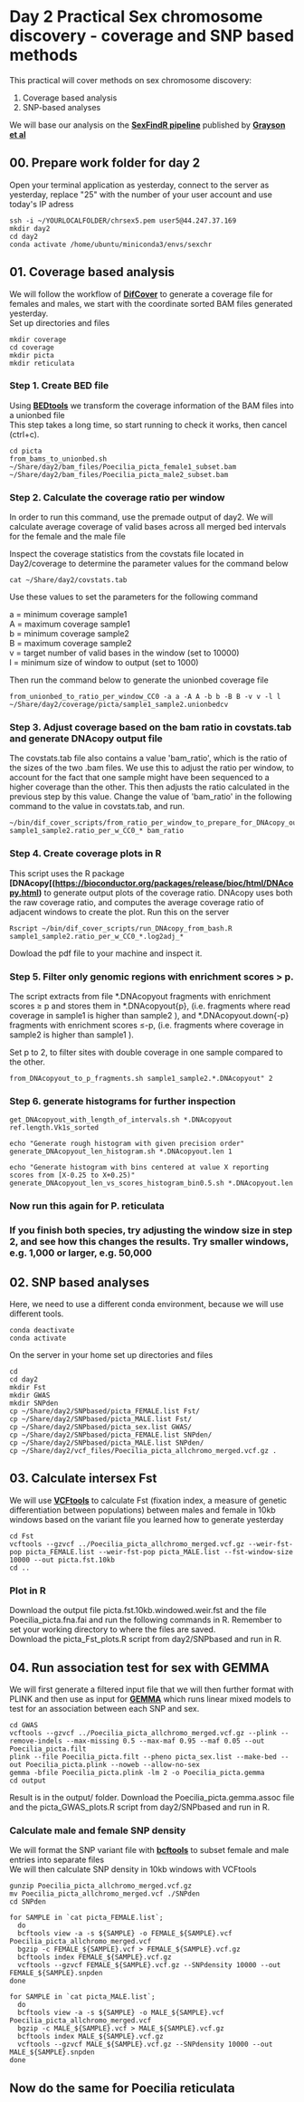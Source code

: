 # Day 2 Practical Sex chromosome discovery - coverage and SNP based methods

This practical will cover methods on sex chromosome discovery:

1. Coverage based analysis
2. SNP-based analyses
    
We will base our analysis on the **[SexFindR pipeline](https://sexfindr.readthedocs.io/en/latest/#)** published by **[Grayson et al](https://doi.org/10.1101/2022.02.21.481346)**


## 00. Prepare work folder for day 2
Open your terminal application as yesterday, connect to the server as yesterday, replace "25" with the number of your user account and use today's IP adress

```
ssh -i ~/YOURLOCALFOLDER/chrsex5.pem user5@44.247.37.169
mkdir day2
cd day2
conda activate /home/ubuntu/miniconda3/envs/sexchr
```

## 01. Coverage based analysis
We will follow the workflow of **[DifCover](https://github.com/timnat/DifCover)** to generate a coverage file for females and males, we start with the coordinate sorted BAM files generated yesterday.       
Set up directories and files

```
mkdir coverage
cd coverage
mkdir picta
mkdir reticulata
```

### Step 1. Create BED file

Using **[BEDtools](https://bedtools.readthedocs.io/en/latest/)** we transform the coverage information of the BAM files into a unionbed file   
This step takes a long time, so start running to check it works, then cancel (ctrl+c).

```
cd picta
from_bams_to_unionbed.sh ~/Share/day2/bam_files/Poecilia_picta_female1_subset.bam ~/Share/day2/bam_files/Poecilia_picta_male2_subset.bam
```

### Step 2. Calculate the coverage ratio per window

In order to run this command, use the premade output of day2.
We will calculate average coverage of valid bases across all merged bed intervals for the female and the male file

Inspect the coverage statistics from the covstats file located in Day2/coverage to determine the parameter values for the command below   

```
cat ~/Share/day2/covstats.tab
```

Use these values to set the parameters for the following command

a = minimum coverage sample1  
A = maximum coverage sample1  
b = minimum coverage sample2  
B = maximum coverage sample2  
v = target number of valid bases in the window (set to 10000)  
l = minimum size of window to output (set to 1000)   

Then run the command below to generate the unionbed coverage file

```
from_unionbed_to_ratio_per_window_CC0 -a a -A A -b b -B B -v v -l l ~/Share/day2/coverage/picta/sample1_sample2.unionbedcv
```

### Step 3. Adjust coverage based on the bam ratio in covstats.tab and generate DNAcopy output file
The covstats.tab file also contains a value 'bam_ratio', which is the ratio of the sizes of the two .bam files. We use this to adjust the ratio per window, to account for the fact that one sample might have been sequenced to a higher coverage than the other. This then adjusts the ratio calculated in the previous step by this value. Change the value of 'bam_ratio' in the following command to the value in covstats.tab, and run.  

```
~/bin/dif_cover_scripts/from_ratio_per_window_to_prepare_for_DNAcopy_output.sh sample1_sample2.ratio_per_w_CC0_* bam_ratio
```

### Step 4. Create coverage plots in R

This script uses the R package **[DNAcopy[(https://bioconductor.org/packages/release/bioc/html/DNAcopy.html)** to generate output plots of the coverage ratio. DNAcopy uses both the raw coverage ratio, and computes the average coverage ratio of adjacent windows to create the plot. Run this on the server
```
Rscript ~/bin/dif_cover_scripts/run_DNAcopy_from_bash.R sample1_sample2.ratio_per_w_CC0_*.log2adj_*
```
Dowload the pdf file to your machine and inspect it.

### Step 5. Filter only genomic regions with enrichment scores > p.

The script extracts from file *.DNAcopyout fragments with enrichment scores ≥ p and stores them in *.DNAcopyout{p}, (i.e. fragments where read coverage in sample1 is higher than sample2 ), and *.DNAcopyout.down{-p} fragments with enrichment scores ≤-p, (i.e. fragments where coverage in sample2 is higher than sample1 ).

Set p to 2, to filter sites with double coverage in one sample compared to the other.

```
from_DNAcopyout_to_p_fragments.sh sample1_sample2.*.DNAcopyout" 2
```

### Step 6. generate histograms for further inspection

```
get_DNAcopyout_with_length_of_intervals.sh *.DNAcopyout ref.length.Vk1s_sorted

echo "Generate rough histogram with given precision order"
generate_DNAcopyout_len_histogram.sh *.DNAcopyout.len 1

echo "Generate histogram with bins centered at value X reporting scores from [X-0.25 to X+0.25)"
generate_DNAcopyout_len_vs_scores_histogram_bin0.5.sh *.DNAcopyout.len
```

### Now run this again for P. reticulata  
### If you finish both species, try adjusting the window size in step 2, and see how this changes the results. Try smaller windows, e.g. 1,000 or larger, e.g. 50,000


   
## 02. SNP based analyses

Here, we need to use a different conda environment, because we will use different tools.

```
conda deactivate
conda activate 
```

On the server in your home set up directories and files

```
cd 
cd day2
mkdir Fst
mkdir GWAS
mkdir SNPden
cp ~/Share/day2/SNPbased/picta_FEMALE.list Fst/
cp ~/Share/day2/SNPbased/picta_MALE.list Fst/
cp ~/Share/day2/SNPbased/picta_sex.list GWAS/
cp ~/Share/day2/SNPbased/picta_FEMALE.list SNPden/
cp ~/Share/day2/SNPbased/picta_MALE.list SNPden/
cp ~/Share/day2/vcf_files/Poecilia_picta_allchromo_merged.vcf.gz .
```

## 03. Calculate intersex Fst 
We will use **[VCFtools](https://vcftools.github.io)** to calculate Fst (fixation index, a measure of genetic differentiation between populations) between males and female in 10kb windows based on the variant file you learned how to generate yesterday   

```
cd Fst
vcftools --gzvcf ../Poecilia_picta_allchromo_merged.vcf.gz --weir-fst-pop picta_FEMALE.list --weir-fst-pop picta_MALE.list --fst-window-size 10000 --out picta.fst.10kb
cd ..
```

### Plot in R  
Download the output file picta.fst.10kb.windowed.weir.fst and the file Poecilia_picta.fna.fai and run the following commands in R. Remember to set your working directory to where the files are saved.  
Download the picta_Fst_plots.R script from day2/SNPbased and run in R.

## 04. Run association test for sex with GEMMA   

We will first generate a filtered input file that we will then further format with PLINK and then use as input for **[GEMMA](https://github.com/genetics-statistics/GEMMA)** which runs linear mixed models to test for an association between each SNP and sex.   

```
cd GWAS
vcftools --gzvcf ../Poecilia_picta_allchromo_merged.vcf.gz --plink --remove-indels --max-missing 0.5 --max-maf 0.95 --maf 0.05 --out Poecilia_picta.filt
plink --file Poecilia_picta.filt --pheno picta_sex.list --make-bed --out Poecilia_picta.plink --noweb --allow-no-sex
gemma -bfile Poecilia_picta.plink -lm 2 -o Poecilia_picta.gemma
cd output
```

Result is in the output/ folder. Download the Poecilia_picta.gemma.assoc file and the picta_GWAS_plots.R script from day2/SNPbased and run in R.

### Calculate male and female SNP density
We will format the SNP variant file with **[bcftools](https://samtools.github.io/bcftools/bcftools.html)** to subset female and male entries into separate files  
We will then calculate SNP density in 10kb windows with VCFtools
```
gunzip Poecilia_picta_allchromo_merged.vcf.gz
mv Poecilia_picta_allchromo_merged.vcf ./SNPden
cd SNPden

for SAMPLE in `cat picta_FEMALE.list`;
  do
  bcftools view -a -s ${SAMPLE} -o FEMALE_${SAMPLE}.vcf Poecilia_picta_allchromo_merged.vcf
  bgzip -c FEMALE_${SAMPLE}.vcf > FEMALE_${SAMPLE}.vcf.gz
  bcftools index FEMALE_${SAMPLE}.vcf.gz
  vcftools --gzvcf FEMALE_${SAMPLE}.vcf.gz --SNPdensity 10000 --out FEMALE_${SAMPLE}.snpden
done

for SAMPLE in `cat picta_MALE.list`;
  do
  bcftools view -a -s ${SAMPLE} -o MALE_${SAMPLE}.vcf Poecilia_picta_allchromo_merged.vcf
  bgzip -c MALE_${SAMPLE}.vcf > MALE_${SAMPLE}.vcf.gz
  bcftools index MALE_${SAMPLE}.vcf.gz
  vcftools --gzvcf MALE_${SAMPLE}.vcf.gz --SNPdensity 10000 --out MALE_${SAMPLE}.snpden
done
```

## Now do the same for Poecilia reticulata

